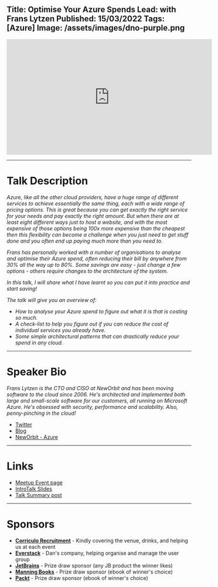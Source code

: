 Title: Optimise Your Azure Spends
Lead: with Frans Lytzen
Published: 15/03/2022
Tags: [Azure]
Image: /assets/images/dno-purple.png
---

<iframe width="560" height="315" src="https://www.youtube.com/embed/s0v-2lf3URs" title="YouTube video player" frameborder="0" allow="accelerometer; autoplay; clipboard-write; encrypted-media; gyroscope; picture-in-picture" allowfullscreen></iframe>

---

# Talk Description

_Azure, like all the other cloud providers, have a huge range of different services to achieve essentially the same thing, each with a wide range of pricing options. This is great because you can get exactly the right service for your needs and pay exactly the right amount. But when there are at least eight different ways just to host a website, and with the most expensive of those options being 100x more expensive than the cheapest then this flexibility can become a challenge when you just need to get stuff done and you often end up paying much more than you need to._

_Frans has personally worked with a number of organisations to analyse and optimise their Azure spend, often reducing their bill by anywhere from 30% all the way up to 80%. Some savings are easy - just change a few options - others require changes to the architecture of the system._

_In this talk, I will share what I have learnt so you can put it into practice and start saving!_

_The talk will give you an overview of:_

* _How to analyse your Azure spend to figure out what it is that is costing so much._
* _A check-list to help you figure out if you can reduce the cost of individual services you already have._
* _Some simple architectural patterns that can drastically reduce your spend in any cloud._


---

# Speaker Bio

_Frans Lytzen is the CTO and CISO at NewOrbit and has been moving software to the cloud since 2006. He's architected and implemented both large and small-scale software for our customers, all running on Microsoft Azure. He's obsessed with security, performance and scalability. Also, penny-pinching in the cloud!_

* [Twitter](https://twitter.com/flytzen)
* [Blog](https://www.lytzen.name/)
* [NewOrbit - Azure](https://neworbit.co.uk/azure/)

---

# Links

* [Meetup Event page](https://www.meetup.com/dotnetoxford/events/281709324/)
* [IntroTalk Slides](https://www.dropbox.com/s/xogwsc4b0h1p0wj/2022-03-OptimiseYourAzureSpend.pdf?dl=0)
* [Talk Summary post](https://neworbit.co.uk/spend-less-on-azure/)

---

# Sponsors

* **[Corriculo Recruitment](https://corriculo.co.uk)** - Kindly covering the venue, drinks, and helping us at each event
* **[Everstack](https://www.everstack.com)** - Dan's company, helping organise and manage the user group
* **[JetBrains](https://www.jetbrains.com/)** - Prize draw sponsor (any JB product the winner likes)
* **[Manning Books](https://www.manning.com)** - Prize draw sponsor (ebook of winner's choice)
* **[Packt](https://www.packtpub.com/gb/)** - Prize draw sponsor (ebook of winner's choice)
